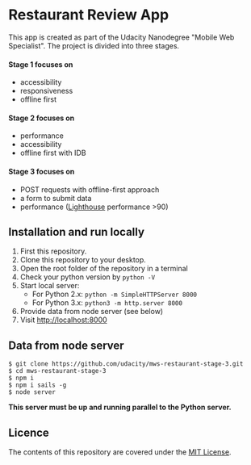 # Restaurant Review App

This app  is created as part of the Udacity Nanodegree "Mobile Web Specialist". The project is divided into three stages.

#### Stage 1 focuses on 

- accessibility
- responsiveness
- offline first

#### Stage 2 focuses on

- performance
- accessibility
- offline first with IDB


#### Stage 3 focuses on 

- POST requests with offline-first approach
- a form to submit data
- performance ([Lighthouse](https://developers.google.com/web/tools/lighthouse/) performance >90)

## Installation and run locally

1. First this repository.
2. Clone this repository to your desktop.
3. Open the root folder of the repository in a terminal
4. Check your python version by `python -V`
5. Start local server:
	- For Python 2.x: `python -m SimpleHTTPServer 8000`
	- For Python 3.x: `python3 -m http.server 8000`
6. Provide data from node server (see below)
7. Visit [http://localhost:8000](http://localhost:8000)

## Data from node server

```
$ git clone https://github.com/udacity/mws-restaurant-stage-3.git
$ cd mws-restaurant-stage-3
$ npm i
$ npm i sails -g
$ node server
```

**This server must be up and running parallel to the Python server.**

## Licence

The contents of this repository are covered under the [MIT License](https://github.com/udacity/ud777-writing-readmes/blob/master/LICENSE).
